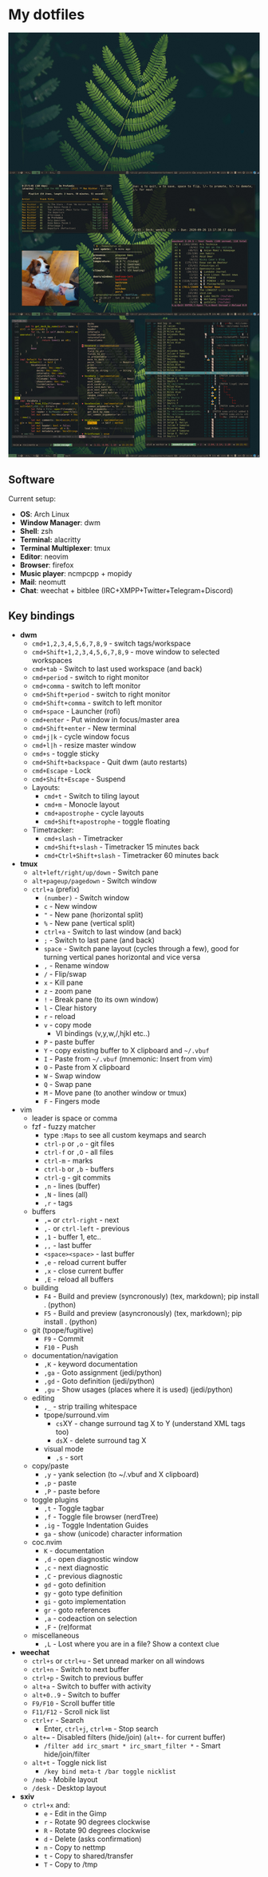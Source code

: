My dotfiles
================

![](screenshot.jpg?raw=true)

Software
------------

Current setup:

* **OS**: Arch Linux
* **Window Manager**: dwm
* **Shell**: zsh
* **Terminal:** alacritty
* **Terminal Multiplexer**: tmux
* **Editor**: neovim
* **Browser**: firefox
* **Music player**: ncmpcpp + mopidy
* **Mail**: neomutt
* **Chat**: weechat + bitblee (IRC+XMPP+Twitter+Telegram+Discord)

Key bindings
--------------

* **dwm**
    * ``cmd+1,2,3,4,5,6,7,8,9`` - switch tags/workspace
    * ``cmd+Shift+1,2,3,4,5,6,7,8,9`` - move window to selected workspaces
    * ``cmd+tab`` - Switch to last used workspace (and back)
    * ``cmd+period`` - switch to right monitor
    * ``cmd+comma`` - switch to left monitor
    * ``cmd+Shift+period`` - switch to right monitor
    * ``cmd+Shift+comma`` - switch to left monitor
    * ``cmd+space`` - Launcher (rofi)
    * ``cmd+enter`` - Put window in focus/master area
    * ``cmd+Shift+enter`` - New terminal
    * ``cmd+j|k`` - cycle window focus
    * ``cmd+l|h`` - resize master window
    * ``cmd+s`` - toggle sticky
    * ``cmd+Shift+backspace`` - Quit dwm (auto restarts)
    * ``cmd+Escape`` - Lock
    * ``cmd+Shift+Escape`` - Suspend
    * Layouts:
        * ``cmd+t`` - Switch to tiling layout
        * ``cmd+m`` - Monocle layout
        * ``cmd+apostrophe`` - cycle layouts
        * ``cmd+Shift+apostrophe`` - toggle floating
    * Timetracker:
        * ``cmd+slash`` - Timetracker
        * ``cmd+Shift+slash`` - Timetracker 15 minutes back
        * ``cmd+Ctrl+Shift+slash`` - Timetracker 60 minutes back
* **tmux**
    * ``alt+left/right/up/down`` - Switch pane
    * ``alt+pageup/pagedown`` - Switch window
    * ``ctrl+a`` (prefix)
        * ``(number)`` - Switch window
        * ``c`` - New window
        * ``"`` - New pane (horizontal split)
        * ``%`` - New pane (vertical split)
        * ``ctrl+a`` - Switch to last window (and back)
        * ``;`` - Switch to last pane (and back)
        * ``space`` - Switch pane layout (cycles through a few), good for turning vertical panes horizontal and vice
          versa
        * ``,`` - Rename window
        * ``/`` - Flip/swap
        * ``x`` - Kill pane
        * ``z`` - zoom pane
        * ``!`` - Break pane (to its own window)
        * ``l`` - Clear history
        * ``r`` - reload
        * ``v`` - copy mode
            * VI bindings (v,y,w,/,hjkl etc..)
        * ``P`` - paste buffer
        * ``Y`` - copy existing buffer to X clipboard and ``~/.vbuf``
        * ``I`` - Paste from ``~/.vbuf`` (mnemonic: Insert from vim)
        * ``O`` - Paste from X clipboard
        * ``W`` - Swap window
        * ``Q`` - Swap pane
        * ``M`` - Move pane (to another window or tmux)
        * ``F`` - Fingers mode
* vim
    * leader is space or comma
    * fzf - fuzzy matcher
        * type ``:Maps`` to see all custom keymaps and search
        * ``ctrl-p`` or ``,o`` - git files
        * ``ctrl-f`` or ``,O`` - all files
        * ``ctrl-m`` - marks
        * ``ctrl-b`` or ``,b`` - buffers
        * ``ctrl-g`` - git commits
        * ``,n`` - lines (buffer)
        * ``,N`` - lines (all)
        * ``,r`` - tags
    * buffers
        * ``,=`` or ``ctrl-right`` - next
        * ``,-`` or ``ctrl-left`` - previous
        * ``,1`` - buffer 1, etc..
        * ``,,`` - last buffer
        * ``<space><space>`` - last buffer
        * ``,e`` - reload current buffer
        * ``,x`` - close current buffer
        * ``,E`` - reload all buffers
    * building
        * ``F4`` - Build and preview (syncronously) (tex, markdown); pip install . (python)
        * ``F5`` - Build and preview (asyncronously) (tex, markdown); pip install . (python)
    * git (tpope/fugitive)
        * ``F9`` - Commit
        * ``F10`` - Push
    * documentation/navigation
        * ``,K`` - keyword documentation
        * ``,ga`` - Goto assignment (jedi/python)
        * ``,gd`` - Goto definition (jedi/python)
        * ``,gu`` - Show usages (places where it is used) (jedi/python)
    * editing
        * ``,_`` - strip trailing whitespace
        * tpope/surround.vim
            * ``cs``XY - change surround tag X to Y (understand XML tags too)
            * ``ds``X - delete surround tag X
        * visual mode
            * ``,s`` - sort
    * copy/paste
        * ``,y`` - yank selection (to ~/.vbuf and X clipboard)
        * ``,p`` - paste
        * ``,P`` - paste before
    * toggle plugins
        * ``,t`` - Toggle tagbar
        * ``,f`` - Toggle file browser (nerdTree)
        * ``,ig`` - Toggle Indentation Guides
        * ``ga`` - show (unicode) character information
    * coc.nvim
        * ``K`` - documentation
        * ``,d`` - open diagnostic window
        * ``,c`` - next diagnostic
        * ``,C`` - previous diagnostic
        * ``gd`` - goto definition
        * ``gy`` - goto type definition
        * ``gi`` - goto implementation
        * ``gr`` - goto references
        * ``,a`` - codeaction on selection
        * ``,F`` - (re)format
    * miscellaneous
        * ``,L`` - Lost where you are in a file? Show a context clue
* **weechat**
    * ``ctrl+s`` or ``ctrl+u`` - Set unread marker on all windows
    * ``ctrl+n``  - Switch to next buffer
    * ``ctrl+p``  - Switch to previous buffer
    * ``alt+a`` - Switch to buffer with activity
    * ``alt+0..9`` - Switch to buffer
    * ``F9/F10``  - Scroll buffer title
    * ``F11/F12``  - Scroll nick list
    * ``ctrl+r`` - Search
        * Enter, ``ctrl+j``, ``ctrl+m``  - Stop search
    * ``alt+=`` -  Disabled filters (hide/join) (``alt+-`` for current buffer)
        * ``/filter add irc_smart * irc_smart_filter *``  - Smart hide/join/filter
    * ``alt+t`` -  Toggle nick list
        * ``/key bind meta-t /bar toggle nicklist``
    * ``/mob`` - Mobile layout
    * ``/desk`` - Desktop layout
* **sxiv**
    * ``ctrl+x`` and:
        * ``e`` - Edit in the Gimp
        * ``r`` - Rotate 90 degrees clockwise
        * ``R`` - Rotate 90 degrees clockwise
        * ``d`` - Delete (asks confirmation)
        * ``n`` - Copy to nettmp
        * ``t`` - Copy to shared/transfer
        * ``T`` - Copy to /tmp


